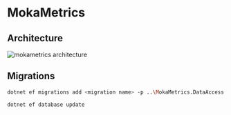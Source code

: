 # MokaMetrics

## Architecture

![mokametrics architecture](https://i.imgur.com/DM8wT2j.png)

## Migrations
```bash
dotnet ef migrations add <migration name> -p ..\MokaMetrics.DataAccess -o Migrations -c ApplicationDbContext

dotnet ef database update
```